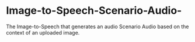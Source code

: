 # Image-to-Speech-Scenario-Audio-
The Image-to-Speech that generates an audio Scenario Audio based on the context of an uploaded image.
